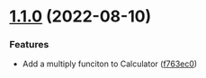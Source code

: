 # [1.1.0](https://github.com/kirkchen/dotnet-core-semantic-release/compare/v1.0.0...v1.1.0) (2022-08-10)


### Features

* Add a multiply funciton to Calculator ([f763ec0](https://github.com/kirkchen/dotnet-core-semantic-release/commit/f763ec02714db000d0868d6a7f5552cc5f7c1f54))
